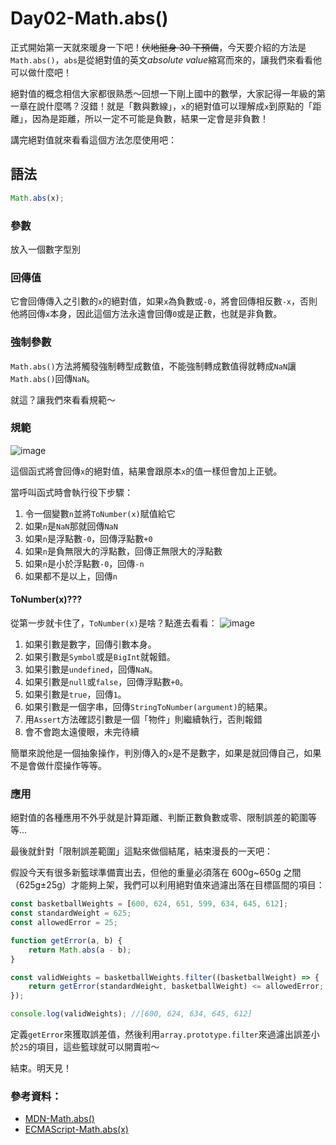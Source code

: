 # Day02-Math.abs()

正式開始第一天就來暖身一下吧！~~伏地挺身 30 下預備~~，今天要介紹的方法是`Math.abs()`，`abs`是從絕對值的英文*absolute value*縮寫而來的，讓我們來看看他可以做什麼吧！

絕對值的概念相信大家都很熟悉～回想一下剛上國中的數學，大家記得一年級的第一章在說什麼嗎？沒錯！就是「數與數線」，`x`的絕對值可以理解成`x`到原點的「距離」，因為是距離，所以一定不可能是負數，結果一定會是非負數！

講完絕對值就來看看這個方法怎麼使用吧：

## 語法

```javascript
Math.abs(x);
```

### 參數

放入一個數字型別

### 回傳值

它會回傳傳入之引數的`x`的絕對值，如果`x`為負數或`-0`，將會回傳相反數`-x`，否則他將回傳`x`本身，因此這個方法永遠會回傳`0`或是正數，也就是非負數。

### 強制參數

`Math.abs()`方法將觸發強制轉型成數值，不能強制轉成數值得就轉成`NaN`讓`Math.abs()`回傳`NaN`。

就這？讓我們來看看規範～

### 規範

![image](https://hackmd.io/_uploads/S1V-DB_nC.png)

這個函式將會回傳`x`的絕對值，結果會跟原本`x`的值一樣但會加上正號。

當呼叫函式時會執行役下步驟：

1. 令一個變數`n`並將`ToNumber(x)`賦值給它
2. 如果`n`是`NaN`那就回傳`NaN`
3. 如果`n`是浮點數`-0`，回傳浮點數`+0`
4. 如果`n`是負無限大的浮點數，回傳正無限大的浮點數
5. 如果`n`是小於浮點數`-0`，回傳`-n`
6. 如果都不是以上，回傳`n`

#### ToNumber(x)???

從第一步就卡住了，`ToNumber(x)`是啥？點進去看看：
![image](https://hackmd.io/_uploads/ryJJU8u2R.png)

1. 如果引數是數字，回傳引數本身。
2. 如果引數是`Symbol`或是`BigInt`就報錯。
3. 如果引數是`undefined`，回傳`NaN`。
4. 如果引數是`null`或`false`，回傳浮點數`+0`。
5. 如果引數是`true`，回傳`1`。
6. 如果引數是一個字串，回傳`StringToNumber(argument)`的結果。
7. 用`Assert`方法確認引數是一個「物件」則繼續執行，否則報錯
8. 會不會跑太遠傻眼，未完待續

簡單來說他是一個抽象操作，判別傳入的`x`是不是數字，如果是就回傳自己，如果不是會做什麼操作等等。

### 應用

絕對值的各種應用不外乎就是計算距離、判斷正數負數或零、限制誤差的範圍等等...

最後就針對「限制誤差範圍」這點來做個結尾，結束漫長的一天吧：

假設今天有很多新籃球準備賣出去，但他的重量必須落在 600g~650g 之間（625g±25g）才能夠上架，我們可以利用絕對值來過濾出落在目標區間的項目：

```javascript
const basketballWeights = [600, 624, 651, 599, 634, 645, 612];
const standardWeight = 625;
const allowedError = 25;

function getError(a, b) {
    return Math.abs(a - b);
}

const validWeights = basketballWeights.filter((basketballWeight) => {
    return getError(standardWeight, basketballWeight) <= allowedError;
});

console.log(validWeights); //[600, 624, 634, 645, 612]
```

定義`getError`來獲取誤差值，然後利用`array.prototype.filter`來過濾出誤差小於`25`的項目，這些籃球就可以開賣啦～

結束。明天見！

### 參考資料：

-   [MDN-Math.abs()](https://developer.mozilla.org/en-US/docs/Web/JavaScript/Reference/Global_Objects/Math/abs)
-   [ECMAScript-Math.abs(x)](https://tc39.es/ecma262/multipage/numbers-and-dates.html#sec-math.abs)
